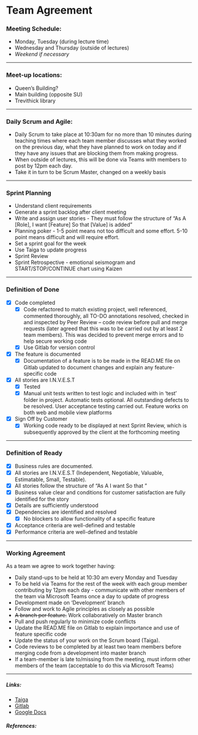 # Team Agreement

### Meeting Schedule:

* Monday, Tuesday (during lecture time)
* Wednesday and Thursday (outside of lectures)
* _Weekend if necessary_

---

### Meet-up locations:

* Queen’s Building?
* Main building (opposite SU)
* Trevithick library

---

### Daily Scrum and Agile:

- Daily Scrum to take place at 10:30am for no more than 10 minutes during teaching times where each team member discusses what they worked on the previous day, what they have planned to work on today and if they have any issues that are blocking them from making progress.
- When outside of lectures, this will be done via Teams with members to post by 12pm each day.
- Take it in turn to be Scrum Master, changed on a weekly basis

---

### Sprint Planning

* Understand client requirements
* Generate a sprint backlog after client meeting
* Write and assign user stories - They must follow the structure of “As A [Role], I want [Feature] So that [Value] is added”
* Planning poker - 1-5 point means not too difficult and some effort. 5-10 point means difficult and will require effort.
* Set a sprint goal for the week
* Use Taiga to update progress
* Sprint Review
* Sprint Retrospective - emotional seismogram and START/STOP/CONTINUE chart using Kaizen

---

### Definition of Done

- [x] Code completed    
    - [x] Code refactored to match existing project, well referenced, commented thoroughly, all TO-DO annotations resolved, checked in and inspected by Peer Review – code review before pull and merge requests (later agreed that this was to be carried out by at least 2 team members). This was decided to prevent merge errors and to help secure working code
    - [x] Use Gitlab for version control
- [x] The feature is documented
    - [x] Documentation of a feature is to be made in the READ.ME file on Gitlab updated to document changes and explain any feature-specific code
- [x] All stories are I.N.V.E.S.T
    - [x] Tested
    - [x] Manual unit tests written to test logic and included with in ‘test’ folder in project. Automatic tests optional. All outstanding defects to be resolved. User acceptance testing carried out. Feature works on both web and mobile view platforms
- [x] Sign Off by Customer
    - [x] Working code ready to be displayed at next Sprint Review, which is subsequently approved by the client at the forthcoming meeting 

---

### Definition of Ready

- [x] Business rules are documented.
- [x] All stories are I.N.V.E.S.T (Independent, Negotiable, Valuable, Estimatable, Small, Testable).
- [x] All stories follow the structure of “As A <Role> I want <Feature> So that <Value>”
- [x]  Business value clear and conditions for customer satisfaction are fully identified for the story
- [x] Details are sufficiently understood
- [x] Dependencies are identified and resolved
    - [x] No blockers to allow functionality of a specific feature
- [x] Acceptance criteria are well-defined and testable
- [x] Performance criteria are well-defined and testable	

---

### Working Agreement

As a team we agree to work together having:

* Daily stand-ups to be held at 10:30 am every Monday and Tuesday
* To be held via Teams for the rest of the week with each group member contributing by 12pm each day - communicate with other members of the team via Microsoft Teams once a day to update of progress
* Development made on ‘Development’ branch
* Follow and work to Agile principles as closely as possible
*  ~~A branch per feature.~~ Work collaboratively on Master branch
* Pull and push regularly to minimize code conflicts
* Update the READ.ME file on Gitlab to explain importance and use of feature specific code
* Update the status of your work on the Scrum board (Taiga).
* Code reviews to be completed by at least two team members before merging code from a development into master branch
* If a team-member is late to/missing from the meeting, must inform other members of the team (acceptable to do this via Microsoft Teams)


---

##### Links:
* [Taiga](https://taiga.cs.cf.ac.uk/project/c1567964-team-1/)
* [Gitlab](https://gitlab.cs.cf.ac.uk/c1575232/iot-team1)
* [Google Docs](https://docs.google.com/document/d/1llLfmqp-ePLWH6VPOIzwdXw8mmks8Nne3ZndjdZ2jcA/edit?usp=sharing)

##### References:


